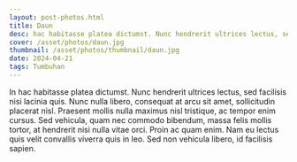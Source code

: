 ```yaml
---
layout: post-photos.html
title: Daun
desc: hac habitasse platea dictumst. Nunc hendrerit ultrices lectus, sed facilisis nisi lacinia quis.
cover: /asset/photos/daun.jpg
thumbnail: /asset/photos/thumbnail/daun.jpg
date: 2024-04-21
tags: Tumbuhan
---
```

In hac habitasse platea dictumst. Nunc hendrerit ultrices lectus, sed facilisis nisi lacinia quis. Nunc nulla libero, consequat at arcu sit amet, sollicitudin placerat nisl. Praesent mollis nulla maximus nisl tristique, ac tempor enim cursus. Sed vehicula, quam nec commodo bibendum, massa felis mollis tortor, at hendrerit nisi nulla vitae orci. Proin ac quam enim. Nam eu lectus quis velit convallis viverra quis in leo. Sed non vehicula libero, id facilisis sapien.